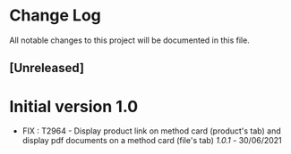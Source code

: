 # Change Log

All notable changes to this project will be documented in this file.

## [Unreleased]

# Initial version 1.0

- FIX : T2964 - Display product link on method card (product's tab) and display pdf documents on a method card (file's tab) *1.0.1* - 30/06/2021
